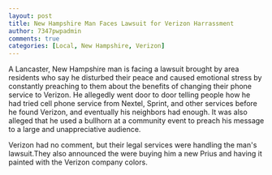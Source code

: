 ```yaml
---
layout: post
title: New Hampshire Man Faces Lawsuit for Verizon Harrassment
author: 7347pwpadmin
comments: true
categories: [Local, New Hampshire, Verizon]
---
```

A Lancaster, New Hampshire man is facing a lawsuit brought by area residents who say he disturbed their peace and caused emotional stress by constantly preaching to them about the benefits of changing their phone service to Verizon. He allegedly went door to door telling people how he had tried cell phone service from Nextel, Sprint, and other services before he found Verizon, and eventually his neighbors had enough. It was also alleged that he used a bullhorn at a community event to preach his message to a large and unappreciative audience.

Verizon had no comment, but their legal services were handling the man's lawsuit.They also announced the were buying him a new Prius and having it painted with the Verizon company colors.

